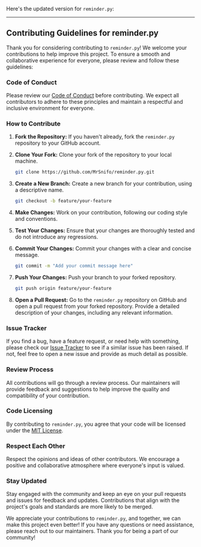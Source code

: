 Here's the updated version for `reminder.py`:

---

## Contributing Guidelines for reminder.py

Thank you for considering contributing to `reminder.py`! We welcome your contributions to help improve this project. To ensure a smooth and collaborative experience for everyone, please review and follow these guidelines:

### Code of Conduct

Please review our [Code of Conduct](CODE_OF_CONDUCT.md) before contributing. We expect all contributors to adhere to these principles and maintain a respectful and inclusive environment for everyone.

### How to Contribute

1. **Fork the Repository:** If you haven't already, fork the `reminder.py` repository to your GitHub account.

2. **Clone Your Fork:** Clone your fork of the repository to your local machine.

    ```bash
    git clone https://github.com/MrSnifo/reminder.py.git
    ```

3. **Create a New Branch:** Create a new branch for your contribution, using a descriptive name.

    ```bash
    git checkout -b feature/your-feature
    ```

4. **Make Changes:** Work on your contribution, following our coding style and conventions.

5. **Test Your Changes:** Ensure that your changes are thoroughly tested and do not introduce any regressions.

6. **Commit Your Changes:** Commit your changes with a clear and concise message.

    ```bash
    git commit -m "Add your commit message here"
    ```

7. **Push Your Changes:** Push your branch to your forked repository.

    ```bash
    git push origin feature/your-feature
    ```

8. **Open a Pull Request:** Go to the `reminder.py` repository on GitHub and open a pull request from your forked repository. Provide a detailed description of your changes, including any relevant information.

### Issue Tracker

If you find a bug, have a feature request, or need help with something, please check our [Issue Tracker](https://github.com/MrSnifo/reminder.py/issues) to see if a similar issue has been raised. If not, feel free to open a new issue and provide as much detail as possible.

### Review Process

All contributions will go through a review process. Our maintainers will provide feedback and suggestions to help improve the quality and compatibility of your contribution.

### Code Licensing

By contributing to `reminder.py`, you agree that your code will be licensed under the [MIT License](https://github.com/MrSnifo/reminder.py/blob/main/LICENSE).

### Respect Each Other

Respect the opinions and ideas of other contributors. We encourage a positive and collaborative atmosphere where everyone's input is valued.

### Stay Updated

Stay engaged with the community and keep an eye on your pull requests and issues for feedback and updates. Contributions that align with the project's goals and standards are more likely to be merged.

We appreciate your contributions to `reminder.py`, and together, we can make this project even better! If you have any questions or need assistance, please reach out to our maintainers. Thank you for being a part of our community!